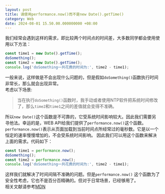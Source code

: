 ```yaml
---
layout: post
title: 请使用performance.now()而不是new Date().getTime()
category: Web
date: 2024-08-01 15.50.00.000000000 +08:00
---
```


我们经常会遇到这样的需求，即比较两个时间点的时间差，大多数同学都会使用使用以下方法：

```javascript
const time1 = new Date().getTime();
doSomething();
const time2 = new Date().getTime();
console.log('doSomething一共花费的时间为:', time2 - time1);
```

一般来说，这样做是不会出现什么问题的，但是假如`doSomething()`函数执行时间非常长，那么就会出现异常。  
考虑以下场景:

> 当在执行`doSomething()`函数时，我手动或者使用NTP软件把系统时间修改了，那么`time2`和`time1`之间的差值就会变得不准确。

所以`new Date()`这个函数是不可靠的，它受系统时间影响较大。因此我们需要另寻他法。幸运的是，WEB
API给我们提供了`performance.now()`这个函数。  
`performance.now()`表示从页面加载到当前时间点所经常过的毫秒数。它是以一个恒定的速率慢慢增加的，不会受系统时间影响。
因此我们可以用这个函数来解决上面的需求。代码如下：

```javascript
const time1 = performance.now();
doSomething();
const time2 = performance.now();
console.log('doSomething一共花费的时间为:', time2 - time1);
```

这样我们就解决了时间间隔不准确的问题。但是`performance.now()`
这个函数为了安全性考虑，它也不是百分百精确的。但对于日常场景，已经够用了。  
相关文献请参考[MDN](https://developer.mozilla.org/zh-CN/docs/Web/API/Performance/now)